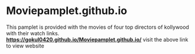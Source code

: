 # Moviepamplet.github.io
This pamplet is provided with the movies of four top directors of kollywood with their watch links.
**https://gokul0420.github.io/Moviepamplet.github.io/**
visit the above link to view website
